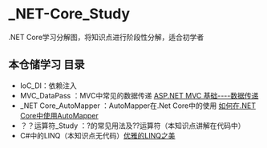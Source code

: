 # _NET-Core_Study
.NET Core学习分解图，将知识点进行阶段性分解，适合初学者

## 本仓储学习 目录
- IoC_DI：依赖注入
- MVC_DataPass ：MVC中常见的数据传递  [ASP.NET MVC 基础----数据传递](https://mp.weixin.qq.com/s?__biz=MzI3NTY1MTA5NQ==&mid=2247484799&idx=1&sn=9ca4fc0bf91e8117eaf10aaf0fac8450&chksm=eb00ca07dc7743119c924694ffea4a60896e682efd1c3483989d1bdf1eb4f8bb06ca74af6726&token=1970714713&lang=zh_CN#rd)
- _NET Core_AutoMapper ：AutoMapper在.Net Core中的使用  [如何在.NET Core中使用AutoMapper](https://mp.weixin.qq.com/s?__biz=MzI3NTY1MTA5NQ==&mid=2247484819&idx=1&sn=090815f4ec99bfa9f1bf51258c0f0d07&chksm=eb00caebdc7743fd14e711f3762c12cd08c81945ac738661c7206b90ebd1c47ceaecdf2851fd&token=1970714713&lang=zh_CN#rd)
- ？？运算符_Study ：?的常见用法及??运算符（本知识点讲解在代码中）
- C#中的LINQ（本知识点无代码）[优雅的LINQ之美](https://mp.weixin.qq.com/s?__biz=MzI3NTY1MTA5NQ==&mid=2247484742&idx=1&sn=7dbacfbc58a2d75b7b9b64d41158c7f3&chksm=eb00ca3edc77432819f2d62ba74cc3a787ccac298d80908a0521e33dfd3a1c5addd26a43fea6&token=1970714713&lang=zh_CN#rd)


